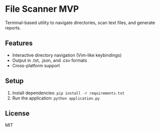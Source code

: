 # File Scanner MVP

Terminal-based utility to navigate directories, scan text files, and generate reports.

## Features
- Interactive directory navigation (Vim-like keybindings)
- Output in .txt, .json, and .csv formats
- Cross-platform support

## Setup
1. Install dependencies: `pip install -r requirements.txt`
2. Run the application: `python application.py`

## License
MIT
